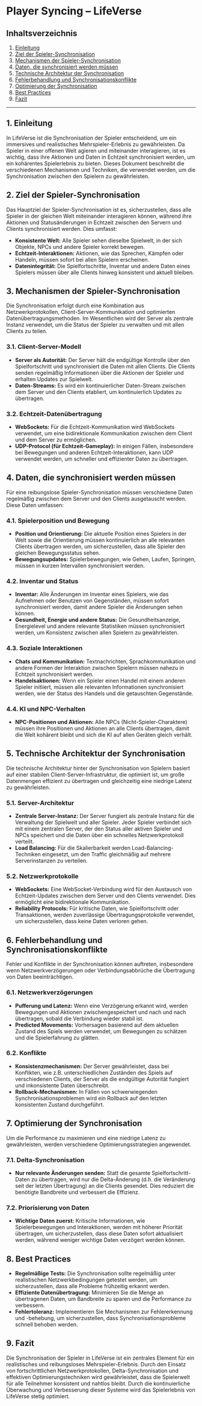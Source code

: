 # Player Syncing – LifeVerse

## Inhaltsverzeichnis
1. [Einleitung](#einleitung)
2. [Ziel der Spieler-Synchronisation](#ziel-der-spieler-synchronisation)
3. [Mechanismen der Spieler-Synchronisation](#mechanismen-der-spieler-synchronisation)
4. [Daten, die synchronisiert werden müssen](#daten-die-synchronisiert-werden-müssen)
5. [Technische Architektur der Synchronisation](#technische-architektur-der-synchronisation)
6. [Fehlerbehandlung und Synchronisationskonflikte](#fehlerbehandlung-und-synchronisationskonflikte)
7. [Optimierung der Synchronisation](#optimierung-der-synchronisation)
8. [Best Practices](#best-practices)
9. [Fazit](#fazit)

---

## 1. Einleitung

In LifeVerse ist die Synchronisation der Spieler entscheidend, um ein immersives und realistisches Mehrspieler-Erlebnis zu gewährleisten. Da Spieler in einer offenen Welt agieren und miteinander interagieren, ist es wichtig, dass ihre Aktionen und Daten in Echtzeit synchronisiert werden, um ein kohärentes Spielerlebnis zu bieten. Dieses Dokument beschreibt die verschiedenen Mechanismen und Techniken, die verwendet werden, um die Synchronisation zwischen den Spielern zu gewährleisten.

## 2. Ziel der Spieler-Synchronisation

Das Hauptziel der Spieler-Synchronisation ist es, sicherzustellen, dass alle Spieler in der gleichen Welt miteinander interagieren können, während ihre Aktionen und Statusänderungen in Echtzeit zwischen den Servern und Clients synchronisiert werden. Dies umfasst:

- **Konsistente Welt:** Alle Spieler sehen dieselbe Spielwelt, in der sich Objekte, NPCs und andere Spieler korrekt bewegen.
- **Echtzeit-Interaktionen:** Aktionen, wie das Sprechen, Kämpfen oder Handeln, müssen sofort bei allen Spielern erscheinen.
- **Datenintegrität:** Die Spielfortschritte, Inventar und andere Daten eines Spielers müssen über alle Clients hinweg konsistent und aktuell bleiben.

## 3. Mechanismen der Spieler-Synchronisation

Die Synchronisation erfolgt durch eine Kombination aus Netzwerkprotokollen, Client-Server-Kommunikation und optimierten Datenübertragungsmethoden. Im Wesentlichen wird der Server als zentrale Instanz verwendet, um die Status der Spieler zu verwalten und mit allen Clients zu teilen.

### 3.1. Client-Server-Modell
- **Server als Autorität:** Der Server hält die endgültige Kontrolle über den Spielfortschritt und synchronisiert die Daten mit allen Clients. Die Clients senden regelmäßig Informationen über die Aktionen der Spieler und erhalten Updates zur Spielwelt.
- **Daten-Streams:** Es wird ein kontinuierlicher Daten-Stream zwischen dem Server und den Clients etabliert, um kontinuierlich Updates zu übertragen.

### 3.2. Echtzeit-Datenübertragung
- **WebSockets:** Für die Echtzeit-Kommunikation wird WebSockets verwendet, um eine bidirektionale Kommunikation zwischen dem Client und dem Server zu ermöglichen.
- **UDP-Protocol (für Echtzeit-Gameplay):** In einigen Fällen, insbesondere bei Bewegungen und anderen Echtzeit-Interaktionen, kann UDP verwendet werden, um schneller und effizienter Daten zu übertragen.
  
## 4. Daten, die synchronisiert werden müssen

Für eine reibungslose Spieler-Synchronisation müssen verschiedene Daten regelmäßig zwischen dem Server und den Clients ausgetauscht werden. Diese Daten umfassen:

### 4.1. Spielerposition und Bewegung
- **Position und Orientierung:** Die aktuelle Position eines Spielers in der Welt sowie die Orientierung müssen kontinuierlich an alle relevanten Clients übertragen werden, um sicherzustellen, dass alle Spieler den gleichen Bewegungsstatus sehen.
- **Bewegungsupdates:** Spielerbewegungen, wie Gehen, Laufen, Springen, müssen in kurzen Intervallen synchronisiert werden.

### 4.2. Inventar und Status
- **Inventar:** Alle Änderungen im Inventar eines Spielers, wie das Aufnehmen oder Benutzen von Gegenständen, müssen sofort synchronisiert werden, damit andere Spieler die Änderungen sehen können.
- **Gesundheit, Energie und andere Status:** Die Gesundheitsanzeige, Energielevel und andere relevante Statistiken müssen synchronisiert werden, um Konsistenz zwischen allen Spielern zu gewährleisten.

### 4.3. Soziale Interaktionen
- **Chats und Kommunikation:** Textnachrichten, Sprachkommunikation und andere Formen der Interaktion zwischen Spielern müssen nahezu in Echtzeit synchronisiert werden.
- **Handelsaktionen:** Wenn ein Spieler einen Handel mit einem anderen Spieler initiiert, müssen alle relevanten Informationen synchronisiert werden, wie der Status des Handels und die getauschten Gegenstände.

### 4.4. KI und NPC-Verhalten
- **NPC-Positionen und Aktionen:** Alle NPCs (Nicht-Spieler-Charaktere) müssen ihre Positionen und Aktionen an alle Clients übertragen, damit die Welt kohärent bleibt und sich die KI auf allen Geräten gleich verhält.

## 5. Technische Architektur der Synchronisation

Die technische Architektur hinter der Synchronisation von Spielern basiert auf einer stabilen Client-Server-Infrastruktur, die optimiert ist, um große Datenmengen effizient zu übertragen und gleichzeitig eine niedrige Latenz zu gewährleisten.

### 5.1. Server-Architektur
- **Zentrale Server-Instanz:** Der Server fungiert als zentrale Instanz für die Verwaltung der Spielwelt und aller Spieler. Jeder Spieler verbindet sich mit einem zentralen Server, der den Status aller aktiven Spieler und NPCs speichert und die Daten über ein schnelles Netzwerkprotokoll verteilt.
- **Load Balancing:** Für die Skalierbarkeit werden Load-Balancing-Techniken eingesetzt, um den Traffic gleichmäßig auf mehrere Serverinstanzen zu verteilen.

### 5.2. Netzwerkprotokolle
- **WebSockets:** Eine WebSocket-Verbindung wird für den Austausch von Echtzeit-Updates zwischen dem Server und den Clients verwendet. Dies ermöglicht eine bidirektionale Kommunikation.
- **Reliability Protocols:** Für kritische Daten, wie Spielfortschritt oder Transaktionen, werden zuverlässige Übertragungsprotokolle verwendet, um sicherzustellen, dass keine Daten verloren gehen.

## 6. Fehlerbehandlung und Synchronisationskonflikte

Fehler und Konflikte in der Synchronisation können auftreten, insbesondere wenn Netzwerkverzögerungen oder Verbindungsabbrüche die Übertragung von Daten beeinträchtigen.

### 6.1. Netzwerkverzögerungen
- **Pufferung und Latenz:** Wenn eine Verzögerung erkannt wird, werden Bewegungen und Aktionen zwischengespeichert und nach und nach übertragen, sobald die Verbindung wieder stabil ist.
- **Predicted Movements:** Vorhersagen basierend auf dem aktuellen Zustand des Spiels werden verwendet, um Bewegungen zu schätzen und die Spielerfahrung zu glätten.

### 6.2. Konflikte
- **Konsistenzmechanismen:** Der Server gewährleistet, dass bei Konflikten, wie z.B. unterschiedlichen Zuständen des Spiels auf verschiedenen Clients, der Server als die endgültige Autorität fungiert und inkonsistente Daten überschreibt.
- **Rollback-Mechanismen:** In Fällen von schwerwiegenden Synchronisationsproblemen wird ein Rollback auf den letzten konsistenten Zustand durchgeführt.

## 7. Optimierung der Synchronisation

Um die Performance zu maximieren und eine niedrige Latenz zu gewährleisten, werden verschiedene Optimierungsstrategien angewendet.

### 7.1. Delta-Synchronisation
- **Nur relevante Änderungen senden:** Statt die gesamte Spielfortschritt-Daten zu übertragen, wird nur die Delta-Änderung (d.h. die Veränderung seit der letzten Übertragung) an die Clients gesendet. Dies reduziert die benötigte Bandbreite und verbessert die Effizienz.

### 7.2. Priorisierung von Daten
- **Wichtige Daten zuerst:** Kritische Informationen, wie Spielerbewegungen und Interaktionen, werden mit höherer Priorität übertragen, um sicherzustellen, dass diese Daten sofort aktualisiert werden, während weniger wichtige Daten verzögert werden können.

## 8. Best Practices

- **Regelmäßige Tests:** Die Synchronisation sollte regelmäßig unter realistischen Netzwerkbedingungen getestet werden, um sicherzustellen, dass alle Probleme frühzeitig erkannt werden.
- **Effiziente Datenübertragung:** Minimieren Sie die Menge an übertragenen Daten, um Bandbreite zu sparen und die Performance zu verbessern.
- **Fehlertoleranz:** Implementieren Sie Mechanismen zur Fehlererkennung und -behebung, um sicherzustellen, dass Synchronisationsprobleme schnell behoben werden.

## 9. Fazit

Die Synchronisation der Spieler in LifeVerse ist ein zentrales Element für ein realistisches und reibungsloses Mehrspieler-Erlebnis. Durch den Einsatz von fortschrittlichen Netzwerkprotokollen, Delta-Synchronisation und effektiven Optimierungstechniken wird gewährleistet, dass die Spielerwelt für alle Teilnehmer konsistent und nahtlos bleibt. Durch die kontinuierliche Überwachung und Verbesserung dieser Systeme wird das Spielerlebnis von LifeVerse stetig optimiert.